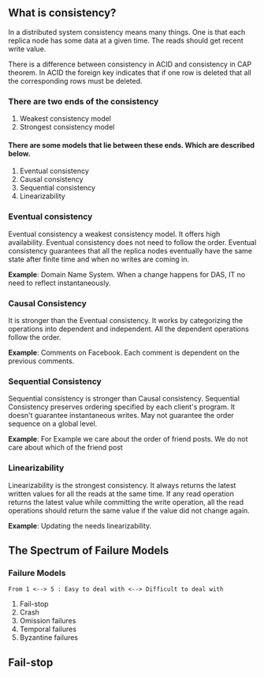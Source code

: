 ## What is consistency?
In a distributed system consistency means many things. One is that each replica node has some data at a given time. 
The reads should get recent write value.

There is a difference between consistency in ACID and consistency in CAP theorem.
In ACID the foreign key indicates that if one row is deleted that all the corresponding rows must be deleted.

### There are two ends of the consistency
1. Weakest consistency model
2. Strongest consistency model

#### There are some models that lie between these ends. Which are described below.
1. Eventual consistency
2. Causal consistency
3. Sequential consistency
4. Linearizability

### Eventual consistency
Eventual consistency a weakest consistency model. It offers high availability. Eventual consistency does not need to 
follow the order. Eventual consistency guarantees that all the replica nodes eventually have the same state after 
finite time and when no writes are coming in.

**Example**: Domain Name System. When a change happens for DAS, IT no need to reflect instantaneously.

### Causal Consistency
It is stronger than the Eventual consistency. It works by categorizing the operations into dependent and independent.
All the dependent operations follow the order.

**Example**: Comments on Facebook. Each comment is dependent on the previous comments.

### Sequential Consistency
Sequential consistency is stronger than Causal consistency. Sequential Consistency preserves ordering specified by each
client's program. It doesn't guarantee instantaneous writes. May not guarantee the order sequence on a global level.

**Example**: For Example we care about the order of friend posts. We do not care about which of the friend post

### Linearizability
Linearizability is the strongest consistency. It always returns the latest written values for all the reads at the same 
time. If any read operation returns the latest value while committing the write operation, all the read operations 
should return the same value if the value did not change again.

**Example**: Updating the needs linearizability.

## The Spectrum of Failure Models
### Failure Models
    From 1 <--> 5 : Easy to deal with <--> Difficult to deal with
1. Fail-stop
2. Crash
3. Omission failures
4. Temporal failures
5. Byzantine failures

## Fail-stop


